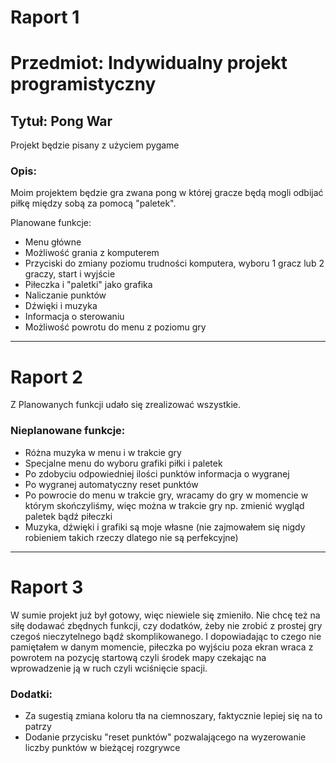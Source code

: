 # Raport 1

# Przedmiot: Indywidualny projekt programistyczny
## Tytuł: Pong War

Projekt będzie pisany z użyciem pygame

### Opis:

Moim projektem będzie gra zwana pong w której gracze będą mogli odbijać piłkę między sobą za pomocą "paletek".

Planowane funkcje:

- Menu główne
- Możliwość grania z komputerem
- Przyciski do zmiany poziomu trudności komputera, wyboru 1 gracz lub 2 graczy, start i wyjście
- Piłeczka i "paletki" jako grafika
- Naliczanie punktów
- Dźwięki i muzyka
- Informacja o sterowaniu
- Możliwość powrotu do menu z poziomu gry
________________________________________________________________________________________________________________________________________
# Raport 2
Z Planowanych funkcji udało się zrealizować wszystkie.

### Nieplanowane funkcje:
- Różna muzyka w menu i w trakcie gry
- Specjalne menu do wyboru grafiki piłki i paletek
- Po zdobyciu odpowiedniej ilości punktów informacja o wygranej
- Po wygranej automatyczny reset punktów
- Po powrocie do menu w trakcie gry, wracamy do gry w momencie w którym skończyliśmy, więc można w trakcie gry np. zmienić wygląd paletek bądź piłeczki
- Muzyka, dźwięki i grafiki są moje własne (nie zajmowałem się nigdy robieniem takich rzeczy dlatego nie są perfekcyjne)
________________________________________________________________________________________________________________________________________
# Raport 3
W sumie projekt już był gotowy, więc niewiele się zmieniło.
Nie chcę też na siłę dodawać zbędnych funkcji, czy dodatków, żeby nie zrobić z prostej gry czegoś nieczytelnego bądź skomplikowanego.
I dopowiadając to czego nie pamiętałem w danym momencie, piłeczka po wyjściu poza ekran wraca z powrotem na pozycję startową czyli środek mapy czekając na wprowadzenie ją w ruch czyli wciśnięcie spacji.

### Dodatki:
- Za sugestią zmiana koloru tła na ciemnoszary, faktycznie lepiej się na to patrzy
- Dodanie przycisku "reset punktów" pozwalającego na wyzerowanie liczby punktów w bieżącej rozgrywce
